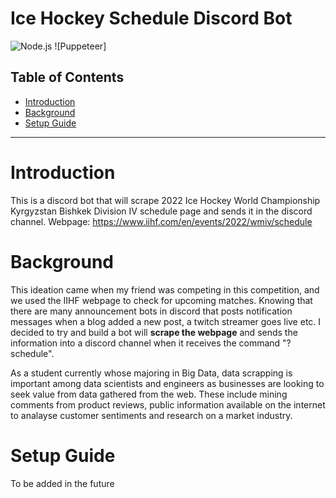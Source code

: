 # Ice Hockey Schedule Discord Bot
![Node.js](https://img.shields.io/badge/node.js-v16.14.0-brightgreen) ![Puppeteer]

## Table of Contents
- [Introduction](#introduction)
- [Background](#background)
- [Setup Guide](#setup-guide)

------

# Introduction
This is a discord bot that will scrape 2022 Ice Hockey World Championship Kyrgyzstan Bishkek Division IV schedule page and sends it in the discord channel.
Webpage: https://www.iihf.com/en/events/2022/wmiv/schedule

# Background
This ideation came when my friend was competing in this competition, and we used the IIHF webpage to check for upcoming matches. Knowing that there are many announcement bots in discord that posts notification messages when a blog added a new post, a twitch streamer goes live etc. I decided to try and build a bot will **scrape the webpage** and sends the information into a discord channel when it receives the command "?schedule".

As a student currently whose majoring in Big Data, data scrapping is important among data scientists and engineers as businesses are looking to seek value from data gathered from the web. These include mining comments from product reviews, public information available on the internet to analayse customer sentiments and research on a market industry.

# Setup Guide
To be added in the future
